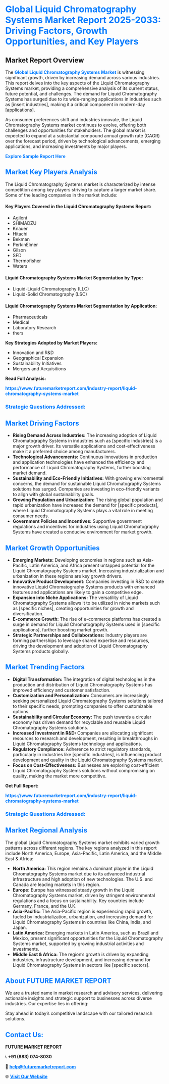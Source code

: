<h1 style="color: #007BFF;">Global Liquid Chromatography Systems Market Report 2025-2033: Driving Factors, Growth Opportunities, and Key Players</h1>

<section id="overview">
<h2>Market Report Overview</h2>
<p>The <a href="https://www.futuremarketreport.com/industry-report/liquid-chromatography-systems-market" style="color: #007BFF; text-decoration: none;"><strong>Global Liquid Chromatography Systems Market</strong></a> is witnessing significant growth, driven by increasing demand across various industries. This report delves into the key aspects of the Liquid Chromatography Systems market, providing a comprehensive analysis of its current status, future potential, and challenges. The demand for Liquid Chromatography Systems has surged due to its wide-ranging applications in industries such as [insert industries], making it a critical component in modern-day [applications].</p>
<p>As consumer preferences shift and industries innovate, the Liquid Chromatography Systems market continues to evolve, offering both challenges and opportunities for stakeholders. The global market is expected to expand at a substantial compound annual growth rate (CAGR) over the forecast period, driven by technological advancements, emerging applications, and increasing investments by major players.</p>
</section>

<section id="overview">
<p><a href="https://www.futuremarketreport.com/request-sample/reportId=98161" style="color: #007BFF; text-decoration: none;"><strong>Explore Sample Report Here</strong></a></p>
</section>

<section id="key-players">
<h2 style="color: #007BFF;">Market Key Players Analysis</h2>
<p>The Liquid Chromatography Systems market is characterized by intense competition among key players striving to capture a larger market share. Some of the leading companies in the market include:</p>
<h4>Key Players Covered in the Liquid Chromatography Systems Report:</h4>
<ul><li>Agilent</li><li>SHIMADZU</li><li>Knauer</li><li>Hitachi</li><li>Bekman</li><li>PerkinElmer</li><li>Gilson</li><li>SFD</li><li>Thermofisher</li><li>Waters</li></ul>
<h4>Liquid Chromatography Systems Market Segmentation by Type:</h4>
<ul><li>Liquid-Liquid Chromatography (LLC)</li><li>Liquid-Solid Chromatography (LSC)</li></ul>

<h4>Liquid Chromatography Systems Market Segmentation by Application:</h4>
<ul><li>Pharmaceuticals</li><li>Medical</li><li>Laboratory Research</li><li>thers</li></ul>
<p><strong>Key Strategies Adopted by Market Players:</strong></p>
<ul>
<li>Innovation and R&D</li>
<li>Geographical Expansion</li>
<li>Sustainability Initiatives</li>
<li>Mergers and Acquisitions</li>
</ul>
</section>

<section>
<p><strong>Read Full Analysis: </strong></p><a href="https://www.futuremarketreport.com/industry-report/liquid-chromatography-systems-market" style="color: #007BFF; text-decoration: none;"><strong>https://www.futuremarketreport.com/industry-report/liquid-chromatography-systems-market</strong></a>
<h3 style="color: #007BFF;">Strategic Questions Addressed:</h3>
</section>

<section id="driving-factors">
<h2 style="color: #007BFF;">Market Driving Factors</h2>
<ul>
<li><strong>Rising Demand Across Industries:</strong> The increasing adoption of Liquid Chromatography Systems in industries such as [specific industries] is a major growth driver. Its versatile applications and cost-effectiveness make it a preferred choice among manufacturers.</li>
<li><strong>Technological Advancements:</strong> Continuous innovations in production and application technologies have enhanced the efficiency and performance of Liquid Chromatography Systems, further boosting market demand.</li>
<li><strong>Sustainability and Eco-Friendly Initiatives:</strong> With growing environmental concerns, the demand for sustainable Liquid Chromatography Systems solutions has surged. Companies are investing in eco-friendly variants to align with global sustainability goals.</li>
<li><strong>Growing Population and Urbanization:</strong> The rising global population and rapid urbanization have increased the demand for [specific products], where Liquid Chromatography Systems plays a vital role in meeting consumer needs.</li>
<li><strong>Government Policies and Incentives:</strong> Supportive government regulations and incentives for industries using Liquid Chromatography Systems have created a conducive environment for market growth.</li>
</ul>
</section>

<section id="growth-opportunities">
<h2 style="color: #007BFF;">Market Growth Opportunities</h2>
<ul>
<li><strong>Emerging Markets:</strong> Developing economies in regions such as Asia-Pacific, Latin America, and Africa present untapped potential for the Liquid Chromatography Systems market. Increasing industrialization and urbanization in these regions are key growth drivers.</li>
<li><strong>Innovative Product Development:</strong> Companies investing in R&D to create innovative Liquid Chromatography Systems products with enhanced features and applications are likely to gain a competitive edge.</li>
<li><strong>Expansion into Niche Applications:</strong> The versatility of Liquid Chromatography Systems allows it to be utilized in niche markets such as [specific niches], creating opportunities for growth and diversification.</li>
<li><strong>E-commerce Growth:</strong> The rise of e-commerce platforms has created a surge in demand for Liquid Chromatography Systems used in [specific applications], further boosting market growth.</li>
<li><strong>Strategic Partnerships and Collaborations:</strong> Industry players are forming partnerships to leverage shared expertise and resources, driving the development and adoption of Liquid Chromatography Systems products globally.</li>
</ul>
</section>

<section id="trending-factors">
<h2 style="color: #007BFF;">Market Trending Factors</h2>
<ul>
<li><strong>Digital Transformation:</strong> The integration of digital technologies in the production and distribution of Liquid Chromatography Systems has improved efficiency and customer satisfaction.</li>
<li><strong>Customization and Personalization:</strong> Consumers are increasingly seeking personalized Liquid Chromatography Systems solutions tailored to their specific needs, prompting companies to offer customizable options.</li>
<li><strong>Sustainability and Circular Economy:</strong> The push towards a circular economy has driven demand for recyclable and reusable Liquid Chromatography Systems solutions.</li>
<li><strong>Increased Investment in R&D:</strong> Companies are allocating significant resources to research and development, resulting in breakthroughs in Liquid Chromatography Systems technology and applications.</li>
<li><strong>Regulatory Compliance:</strong> Adherence to strict regulatory standards, particularly in industries like [specific industries], is influencing product development and quality in the Liquid Chromatography Systems market.</li>
<li><strong>Focus on Cost-Effectiveness:</strong> Businesses are exploring cost-efficient Liquid Chromatography Systems solutions without compromising on quality, making the market more competitive.</li>
</ul>
</section>

<section>
<p><strong>Get Full Report: </strong></p><a href="https://www.futuremarketreport.com/industry-report/liquid-chromatography-systems-market" style="color: #007BFF; text-decoration: none;"><strong>https://www.futuremarketreport.com/industry-report/liquid-chromatography-systems-market</strong></a>
<h3 style="color: #007BFF;">Strategic Questions Addressed:</h3>
</section>


<section id="regional-analysis">
<h2 style="color: #007BFF;">Market Regional Analysis</h2>
<p>The global Liquid Chromatography Systems market exhibits varied growth patterns across different regions. The key regions analyzed in this report include North America, Europe, Asia-Pacific, Latin America, and the Middle East & Africa:</p>
<ul>
<li><strong>North America:</strong> This region remains a dominant player in the Liquid Chromatography Systems market due to its advanced industrial infrastructure and high adoption of new technologies. The U.S. and Canada are leading markets in this region.</li>
<li><strong>Europe:</strong> Europe has witnessed steady growth in the Liquid Chromatography Systems market, driven by stringent environmental regulations and a focus on sustainability. Key countries include Germany, France, and the U.K.</li>
<li><strong>Asia-Pacific:</strong> The Asia-Pacific region is experiencing rapid growth, fueled by industrialization, urbanization, and increasing demand for Liquid Chromatography Systems in countries like China, India, and Japan.</li>
<li><strong>Latin America:</strong> Emerging markets in Latin America, such as Brazil and Mexico, present significant opportunities for the Liquid Chromatography Systems market, supported by growing industrial activities and investments.</li>
<li><strong>Middle East & Africa:</strong> The region’s growth is driven by expanding industries, infrastructure development, and increasing demand for Liquid Chromatography Systems in sectors like [specific sectors].</li>
</ul>
</section>

<footer>
<h2 style="color: #007BFF;">About FUTURE MARKET REPORT</h2>
<p>We are a trusted name in market research and advisory services, delivering actionable insights and strategic support to businesses across diverse industries. Our expertise lies in offering:</p>

<p>Stay ahead in today’s competitive landscape with our tailored research solutions.</p>

<h2 style="color: #007BFF;">Contact Us:</h2>
<p><strong>FUTURE MARKET REPORT</strong></p>
<p>📞 <strong>+91 (883) 074-8030</strong></p>
<p>📧 <strong><a href="mailto:help@futuremarketreport.com" style="color: #007BFF;">help@futuremarketreport.com</a></strong></p>
<p>🌐 <strong><a href="https://www.futuremarketreport.com/" style="color: #007BFF;">Visit Our Website</a></strong></p>
</footer>